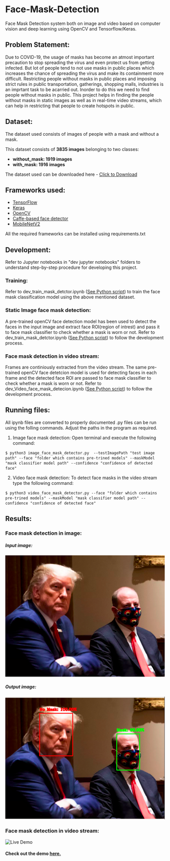 # Face-Mask-Detection
Face Mask Detection system both on image and video based on computer vision and deep learning using OpenCV and Tensorflow/Keras.

## Problem Statement:
Due to COVID-19, the usage of masks has become an atmost important precaution to stop spreading the virus and even protect us from getting infected. But lot of people tend to not use masks in public places which increases the chance of spreading the virus and make its containment more difficult. Restricting people without masks in public places and imposing strict rules in public transportation, gatherings, shopping malls, industries is an imprtant task to be acarried out. Inorder to do this we need to find people without masks in public. This project helps in finding the people without masks in static images as well as in real-time video streams, which can help in restricting that people to create hotspots in public.

## Dataset:
The dataset used consists of images of people with a mask and without a mask.

This dataset consists of __3835 images__ belonging to two classes:
*	__without_mask: 1919 images__
*	__with_mask: 1916 images__

The dataset used can be downloaded here - [Click to Download](https://drive.google.com/drive/folders/1XDte2DL2Mf_hw4NsmGst7QtYoU7sMBVG?usp=sharing)



## Frameworks used:
- [TensorFlow](https://www.tensorflow.org/)
- [Keras](https://keras.io/)
- [OpenCV](https://opencv.org/)
- [Caffe-based face detector](https://caffe.berkeleyvision.org/)
- [MobileNetV2](https://arxiv.org/abs/1801.04381)

All the required frameworks can be installed using requirements.txt

## Development:

Refer to Jupyter notebooks in "dev jupyter notebooks" folders to understand step-by-step procedure for developing this project.

### Training:
Refer to dev_train_mask_detctor.ipynb ([See Python script](https://github.com/sai-teja-ponugoti/Face-Mask-Detection/blob/main/dev%20jupyter%20notebooks/dev_train_mask_detctor.ipynb)) to train the face mask classification model using the above mentioned dataset.

### Static Image face mask detection:
A pre-trained openCV face detection model has been used to detect the faces in the input image and extract face ROI(region of intrest) and pass it to face mask classifier to check whether a mask is worn or not. Refer to dev_train_mask_detctor.ipynb ([See Python script](https://github.com/sai-teja-ponugoti/Face-Mask-Detection/blob/main/dev%20jupyter%20notebooks/dev_train_mask_detctor.ipynb)) to follow the development process.

### Face mask detection in video stream:
Frames are continiously extracted from the video stream. The same pre-trained openCV face detetcion model is used for detecting faces in each frame and the detected face ROI are passed to face mask classifier to check whether a mask is worn or not. Refer to dev_Video_face_mask_detecion.ipynb ([See Python script](https://github.com/sai-teja-ponugoti/Face-Mask-Detection/blob/main/dev%20jupyter%20notebooks/dev_Video_face_mask_detecion.ipynb)) to follow the development process.

## Running files:
All ipynb files are converted to properly documented .py files can be run using the folling commands. Adjust the paths in the program as required.

1. Image face mask detection: Open terminal and execute the following command:
```
$ python3 image_face_mask_detector.py  --testImagePath "test image path" --face "folder which contains pre-trined models" --maskModel "mask classifier model path" --confidence "confidence of detected face"
```

2. Video face mask detection: To detect face masks in the video stream type the following command: 
```
$ python3 video_face_mask_detector.py --face "folder which contains pre-trined models" --maskModel "mask classifier model path" --confidence "confidence of detected face"
```

## Results:
### Face mask detection in image:

##### Input image: 
![](https://github.com/sai-teja-ponugoti/Face-Mask-Detection/blob/main/test_image.png)

##### Output image: 
![](https://github.com/sai-teja-ponugoti/Face-Mask-Detection/blob/main/output.png)

### Face mask detection in video stream:
![Live Demo](https://github.com/sai-teja-ponugoti/Face-Mask-Detection/blob/main/video_detection_demo.gif)

#### Check out the demo [here.](https://youtu.be/dN7FhmPzuxA)
